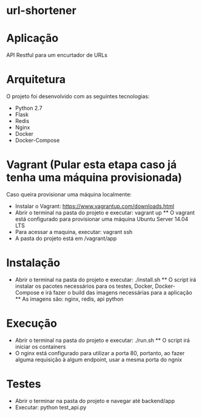 # url-shortener

# Aplicação
API Restful para um encurtador de URLs

# Arquitetura
O projeto foi desenvolvido com as seguintes tecnologias:
* Python 2.7
* Flask
* Redis
* Nginx
* Docker
* Docker-Compose

# Vagrant (Pular esta etapa caso já tenha uma máquina provisionada)
Caso queira provisionar uma máquina localmente:
* Instalar o Vagrant: https://www.vagrantup.com/downloads.html
* Abrir o terminal na pasta do projeto e executar: vagrant up
** O vagrant está configurado para provisionar uma máquina Ubuntu Server 14.04 LTS
* Para acessar a maquina, executar: vagrant ssh
* A pasta do projeto está em /vagrant/app

# Instalação
* Abrir o terminal na pasta do projeto e executar: ./install.sh
** O script irá instalar os pacotes necessários para os testes, Docker, Docker-Compose e irá fazer o build das imagens necessárias para a aplicação
** As imagens são: nginx, redis, api python

# Execução
* Abrir o terminal na pasta do projeto e executar: ./run.sh
** O script irá iniciar os containers
* O nginx está configurado para utilizar a porta 80, portanto, ao fazer alguma requisição à algum endpoint, usar a mesma porta do ngnix

# Testes
* Abrir o terminar na pasta do projeto e navegar até backend/app
* Executar: python test_api.py


